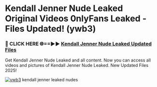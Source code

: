 # Kendall Jenner Nude Leaked Original Videos 0nlyFans Leaked - Files Updated! (ywb3)

<h3>🔴 CLICK HERE 🌐==►► <a href="https://tinyurl.com/52m3yx9h" rel="nofollow">Kendall Jenner Nude Leaked Updated Files</a></h3>

Get Kendall Jenner Nude Leaked and all content. Now you can access all videos and pictures of Kendall Jenner Nude Leaked. New Updated Files 2025!

[![ywb3](https://i.imgur.com/TnHtlc8.gif)](https://tinyurl.com/52m3yx9h)
kendall jenner leaked nudes